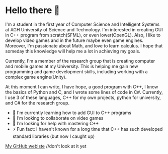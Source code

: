 # Hello there 👋

I'm a student in the first year of Computer Science and Intelligent Systems at AGH University of Science and Technology. I'm interested in creating GUI in C++ program from scratch(SFML), or even lower(OpenGL). Also, I like to develop video games and in the future maybe even game engines. Moreover, I'm passionate about Math, and love to learn calculus. I hope that someday this knowledge will help me a lot in achieving my goals.

Currently, I'm a member of the research group that is creating computer and mobile games at my University. This is helping me gain new programming and game development skills, including working with a complex game engine(Unity).

At this moment I can write, I have hope, a good program with C++, I know the basics of Python and C, and I wrote some lines of code in C#. Currently, I use 3 of these languages, C++ for my own projects, python for university, and C# for the research group.

- 🌱 I'm currently learning how to add GUI to C++ programs
- 👯 I’m looking to collaborate on video games
- 🤔 I’m looking for help with mastering C++
- ⚡ Fun fact: I haven't known for a long time that C++ has such developed standard libraries (but now I caught up)

[My GitHub webiste](https://tosiekdev.github.io/) //don't look at it yet<br />
